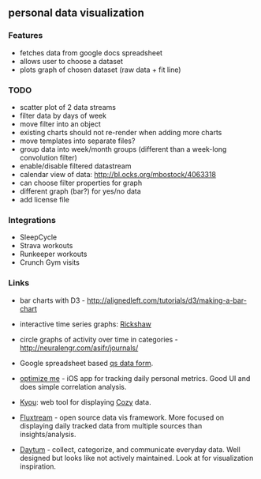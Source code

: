 ## personal data visualization

### Features
- fetches data from google docs spreadsheet
- allows user to choose a dataset
- plots graph of chosen dataset (raw data + fit line)

### TODO
- scatter plot of 2 data streams
- filter data by days of week
- move filter into an object
- existing charts should not re-render when adding more charts
- move templates into separate files?
- group data into week/month groups (different than a week-long convolution filter)
- enable/disable filtered datastream
- calendar view of data: http://bl.ocks.org/mbostock/4063318
- can choose filter properties for graph
- different graph (bar?) for yes/no data
- add license file

### Integrations
- SleepCycle
- Strava workouts
- Runkeeper workouts
- Crunch Gym visits

### Links
- bar charts with D3 - http://alignedleft.com/tutorials/d3/making-a-bar-chart
- interactive time series graphs: [Rickshaw](http://code.shutterstock.com/rickshaw/)
- circle graphs of activity over time in categories - http://neuralengr.com/asifr/journals/

- Google spreadsheet based [qs data form](http://lifehacker.com/5901651/fill-out-this-one+minute-form-every-day-and-find-out-why-your-life-sucks-or-doesnt).
- [optimize me](http://optimizeme-app.com/) - iOS app for tracking daily personal metrics. Good UI and does simple correlation analysis.
- [Kyou](http://frankrousseau.github.io/kyou/): web tool for displaying [Cozy](http://cozy.io/) data.
- [Fluxtream](https://fluxtream.org/welcome) - open source data vis framework. More focused on displaying daily tracked data from multiple sources than insights/analysis.
- [Daytum](http://daytum.com/) - collect, categorize, and communicate everyday data.  Well designed but looks like not actively maintained. Look at for visualization inspiration.
